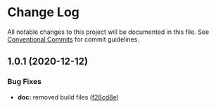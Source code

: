 # Change Log

All notable changes to this project will be documented in this file.
See [Conventional Commits](https://conventionalcommits.org) for commit guidelines.

## 1.0.1 (2020-12-12)

### Bug Fixes

- **doc:** removed build files ([f26cd8e](https://github.com/HigorAlves/jetpack-stack/commit/f26cd8e6c21f4151151b64654389505b4729edde))
